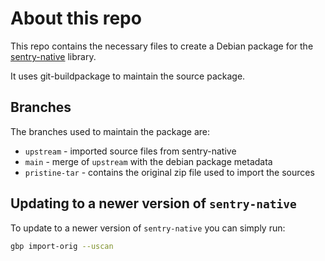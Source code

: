 # About this repo

This repo contains the necessary files to create a Debian package for the
[sentry-native](https://github.com/getsentry/sentry-native) library.

It uses git-buildpackage to maintain the source package.

## Branches

The branches used to maintain the package are:

- `upstream` - imported source files from sentry-native
- `main` - merge of `upstream` with the debian package metadata
- `pristine-tar` - contains the original zip file used to import the sources

## Updating to a newer version of `sentry-native`

To update to a newer version of `sentry-native` you can simply run:

```bash
gbp import-orig --uscan
```
